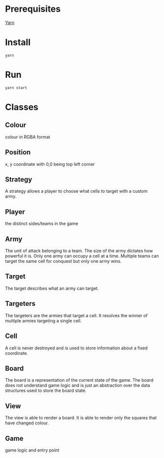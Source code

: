 # Prerequisites

[Yarn](https://yarnpkg.com/en/)

# Install

```
yarn
```

# Run

```
yarn start
```

# Classes

## Colour

colour in RGBA format

## Position

x, y coordinate with 0,0 being top left corner

## Strategy

A strategy allows a player to choose what cells to target with a custom army.

## Player

the distinct sides/teams in the game


## Army

The unit of attack belonging to a team. The size of the army dictates how powerful it is.
Only one army can occupy a cell at a time. Multiple teams can target the same cell for 
conquest but only one army wins.

## Target

The target describes what an army can target.

## Targeters

The targeters are the armies that target a cell. It resolves the winner of multiple armies
targeting a single cell. 

## Cell

A cell is never destroyed and is used to store information about a fixed coordinate.

## Board

The board is a representation of the current state of the game.
The board does not understand game logic and is just an abstraction
over the data structures used to store the board state.

## View
The view is able to render a board. It is able to render only the squares that have 
changed colour.

## Game

game logic and entry point
